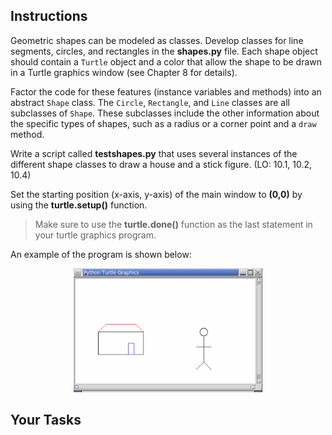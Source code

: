<!-- manual -->

## Instructions

Geometric shapes can be modeled as classes. Develop classes for line segments,
circles, and rectangles in the **shapes.py** file. Each shape object should contain a `Turtle` object and a color that allow the shape to be drawn in a Turtle graphics window (see Chapter 8 for details).

Factor the code for these features (instance variables and methods)
into an abstract `Shape` class. The `Circle`, `Rectangle`, and `Line` classes are all subclasses of `Shape`. These subclasses include the other information about the specific types of shapes, such as a radius or a corner point and a `draw` method.

Write a script called **testshapes.py** that uses several instances of the different shape classes to draw a house and a stick figure. (LO: 10.1, 10.2, 10.4)

Set the starting position (x-axis, y-axis) of the main window to **(0,0)** by using the **turtle.setup()** function.

> Make sure to use the **turtle.done()** function as the last statement in your turtle graphics program.

An example of the program is shown below:

<p align="center">
    <img src="../assets/10.10.png" width="60%" alt="A Python Turtle Graphics window displaying a simple drawing on a white background. On the left, a black rectangle represents a house with a red angled roof and a small blue rectangle as a door. On the right, a black stick figure is drawn with a circle for a head, a vertical line for the body, horizontal line for arms, and two diagonal lines for legs.
">
</p>

## Your Tasks
